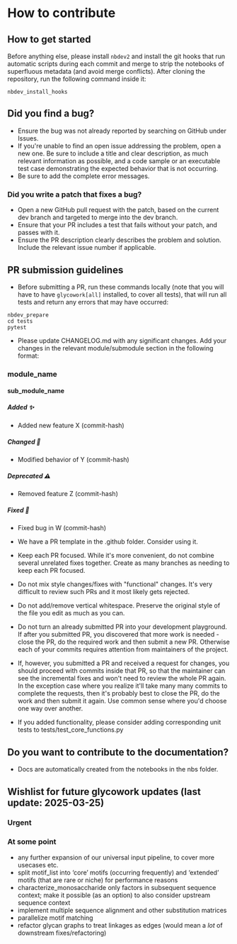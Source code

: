 # How to contribute

## How to get started

Before anything else, please install `nbdev2` and install the git hooks that run automatic scripts during each commit and merge to strip the notebooks of superfluous metadata (and avoid merge conflicts). After cloning the repository, run the following command inside it:
```
nbdev_install_hooks
```

## Did you find a bug?

* Ensure the bug was not already reported by searching on GitHub under Issues.
* If you're unable to find an open issue addressing the problem, open a new one. Be sure to include a title and clear description, as much relevant information as possible, and a code sample or an executable test case demonstrating the expected behavior that is not occurring.
* Be sure to add the complete error messages.

### Did you write a patch that fixes a bug?

* Open a new GitHub pull request with the patch, based on the current dev branch and targeted to merge into the dev branch.
* Ensure that your PR includes a test that fails without your patch, and passes with it.
* Ensure the PR description clearly describes the problem and solution. Include the relevant issue number if applicable.

## PR submission guidelines

* Before submitting a PR, run these commands locally (note that you will have to have `glycowork[all]` installed, to cover all tests), that will run all tests and return any errors that may have occurred:

```
nbdev_prepare
cd tests
pytest
```

* Please update CHANGELOG.md with any significant changes. Add your changes in the relevant module/submodule section in the following format:

### module_name

#### sub_module_name

##### Added ✨

* Added new feature X (commit-hash)

##### Changed 🔄

* Modified behavior of Y (commit-hash)

##### Deprecated ⚠️

* Removed feature Z (commit-hash)

##### Fixed 🐛

* Fixed bug in W (commit-hash)

* We have a PR template in the .github folder. Consider using it.
* Keep each PR focused. While it's more convenient, do not combine several unrelated fixes together. Create as many branches as needing to keep each PR focused.
* Do not mix style changes/fixes with "functional" changes. It's very difficult to review such PRs and it most likely gets rejected.
* Do not add/remove vertical whitespace. Preserve the original style of the file you edit as much as you can.
* Do not turn an already submitted PR into your development playground. If after you submitted PR, you discovered that more work is needed - close the PR, do the required work and then submit a new PR. Otherwise each of your commits requires attention from maintainers of the project.
* If, however, you submitted a PR and received a request for changes, you should proceed with commits inside that PR, so that the maintainer can see the incremental fixes and won't need to review the whole PR again. In the exception case where you realize it'll take many many commits to complete the requests, then it's probably best to close the PR, do the work and then submit it again. Use common sense where you'd choose one way over another.
* If you added functionality, please consider adding corresponding unit tests to tests/test_core_functions.py

## Do you want to contribute to the documentation?

* Docs are automatically created from the notebooks in the nbs folder.

## Wishlist for future glycowork updates (last update: 2025-03-25)

### Urgent

### At some point

* any further expansion of our universal input pipeline, to cover more usecases etc.
* split motif_list into ‘core’ motifs (occurring frequently) and ‘extended’ motifs (that are rare or niche) for performance reasons
* characterize_monosaccharide only factors in subsequent sequence context; make it possible (as an option) to also consider upstream sequence context
* implement multiple sequence alignment and other substitution matrices
* parallelize motif matching
* refactor glycan graphs to treat linkages as edges (would mean a *lot* of downstream fixes/refactoring)